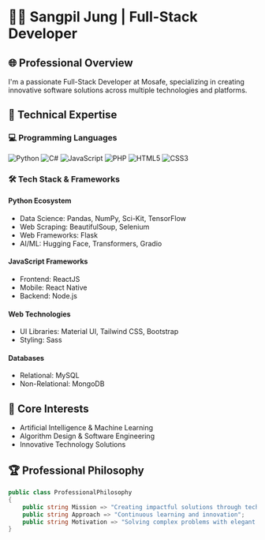 # 👨‍💻 Sangpil Jung | Full-Stack Developer

## 🌐 Professional Overview

I'm a passionate Full-Stack Developer at Mosafe, specializing in creating innovative software solutions across multiple technologies and platforms.

## 🚀 Technical Expertise

### 💻 Programming Languages
![Python](https://img.shields.io/badge/Python-3776AB?style=for-the-badge&logo=python&logoColor=white)
![C#](https://img.shields.io/badge/C%23-239120?style=for-the-badge&logo=c-sharp&logoColor=white)
![JavaScript](https://img.shields.io/badge/JavaScript-F7DF1E?style=for-the-badge&logo=javascript&logoColor=black)
![PHP](https://img.shields.io/badge/PHP-777BB4?style=for-the-badge&logo=php&logoColor=white)
![HTML5](https://img.shields.io/badge/HTML5-E34F26?style=for-the-badge&logo=html5&logoColor=white)
![CSS3](https://img.shields.io/badge/CSS3-1572B6?style=for-the-badge&logo=css3&logoColor=white)

### 🛠 Tech Stack & Frameworks

#### Python Ecosystem
- Data Science: Pandas, NumPy, Sci-Kit, TensorFlow
- Web Scraping: BeautifulSoup, Selenium
- Web Frameworks: Flask
- AI/ML: Hugging Face, Transformers, Gradio

#### JavaScript Frameworks
- Frontend: ReactJS
- Mobile: React Native
- Backend: Node.js

#### Web Technologies
- UI Libraries: Material UI, Tailwind CSS, Bootstrap
- Styling: Sass

#### Databases
- Relational: MySQL
- Non-Relational: MongoDB

## 🧠 Core Interests

- Artificial Intelligence & Machine Learning
- Algorithm Design & Software Engineering
- Innovative Technology Solutions

## 🏆 Professional Philosophy

```csharp
public class ProfessionalPhilosophy
{
    public string Mission => "Creating impactful solutions through technology";
    public string Approach => "Continuous learning and innovation";
    public string Motivation => "Solving complex problems with elegant code";
}

